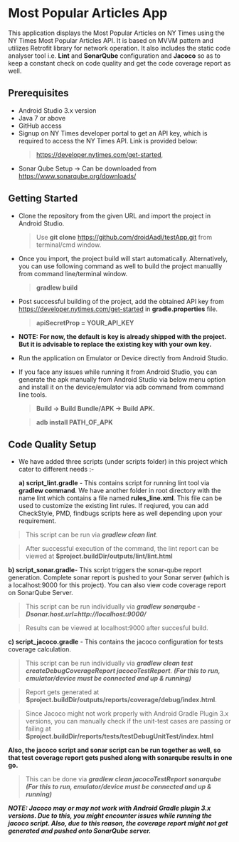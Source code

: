 # Most Popular Articles App
This application displays the Most Popular Articles on NY Times using the NY Times Most Popular Articles API.
It is based on MVVM pattern and utilizes Retrofit library for network operation. It also includes the static code analyser tool i.e. **Lint** and **SonarQube** configuration and **Jacoco** so as to keep a constant check on code quality and get the code coverage report as well.

## Prerequisites
- Android Studio 3.x version
- Java 7 or above
- GitHub access
- Signup on NY Times developer portal to get an API key, which is required to access the NY Times API. Link is provided below:
  > https://developer.nytimes.com/get-started,
- Sonar Qube Setup -> Can be downloaded from https://www.sonarqube.org/downloads/


## Getting Started
- Clone the repository from the given URL and import the project in Android Studio.

  > Use **git clone** https://github.com/droidAadi/testApp.git from terminal/cmd window.
  
- Once you import, the project build will start automatically. Alternatively, you can use following command as well to build the project manuallly from command line/terminal window.

  > **gradlew build**
  
- Post successful building of the project, add the obtained API key from https://developer.nytimes.com/get-started in **gradle.properties** file.

  > **apiSecretProp = YOUR_API_KEY**
  
- **NOTE: For now, the default is key is already shipped with the project. But it is advisable to replace the existing key with your own key.**
  
- Run the application on Emulator or Device directly from Android Studio.

- If you face any issues while running it from Android Studio, you can generate the apk manually from Android Studio via below menu option and install it on the device/emulator via adb command from command line tools.

  > **Build -> Build Bundle/APK -> Build APK.**
  
  > **adb install PATH_OF_APK**

## Code Quality Setup
- We have added three scripts (under scripts folder) in this project which cater to different needs :-

  **a) script_lint.gradle** - This contains script for running lint tool via **gradlew command**. We have another folder in root directory with the name lint which contains a file named **rules_line.xml**. This file can be used to customize the existing lint rules.
If reqiured, you can add CheckStyle, PMD, findbugs scripts here as well depending upon your requirement.

> This script can be run via **_gradlew clean lint_**.

> After successful execution of the command, the lint report can be viewed at **$project.buildDir/outputs/lint/lint.html**

  **b) script_sonar.gradle**- This script triggers the sonar-qube report generation. Complete sonar report is pushed to your Sonar server (which is a localhost:9000 for this project). You can also view code coverage report on SonarQube Server.
  
> This script can be run individually via **_gradlew sonarqube -Dsonar.host.url=http://localhost:9000/_** 

> Results can be viewed at localhost:9000 after succesful build.

  **c) script_jacoco.gradle** - This contains the jacoco configuration for tests coverage calculation.
  
  > This script can be run individually via **_gradlew clean test createDebugCoverageReport jacocoTestReport_**. **_(For this to run, emulator/device must be connected and up & running)_**
  
  > Report gets generated at **$project.buildDir/outputs/reports/coverage/debug/index.html**. 
  
  > Since Jacoco might not work properly with Android Gradle Plugin 3.x versions, you can manually check if the unit-test cases are passing or failing at **$project.buildDir/reports/tests/testDebugUnitTest/index.html**
  
**Also, the jacoco script and sonar script can be run together as well, so that test coverage report gets pushed along with sonarqube results in one go.**
  
  > This can be done via **_gradlew clean jacocoTestReport sonarqube_** **_(For this to run, emulator/device must be connected and up & running)_**

**_NOTE: Jacoco may or may not work with Android Gradle plugin 3.x versions. Due to this, you might encounter issues while running the jacoco script. Also, due to this reason, the coverage report might not get generated and pushed onto SonarQube server._**
